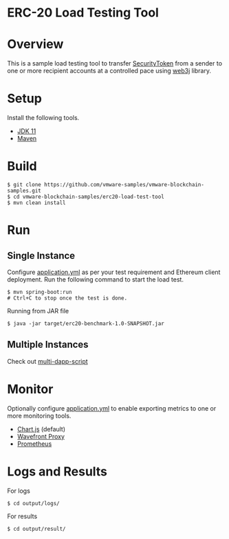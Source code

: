 # ERC-20 Load Testing Tool

# Overview

This is a sample load testing tool to
transfer [SecurityToken](../hardhat/contracts/SecurityToken.sol)
from a sender to one or more recipient accounts at a controlled pace
using [web3j](https://github.com/web3j/web3j) library.

# Setup

Install the following tools.

* [JDK 11](https://adoptopenjdk.net/installation.html)
* [Maven](https://maven.apache.org/install.html)

# Build

```shell
$ git clone https://github.com/vmware-samples/vmware-blockchain-samples.git
$ cd vmware-blockchain-samples/erc20-load-test-tool
$ mvn clean install
```

# Run

## Single Instance
Configure [application.yml](src/main/resources/config/application.yml) as per your test requirement
and Ethereum client deployment. Run the following command to start the load test.

```shell
$ mvn spring-boot:run
# Ctrl+C to stop once the test is done. 
```

Running from JAR file

```shell
$ java -jar target/erc20-benchmark-1.0-SNAPSHOT.jar
```

## Multiple Instances
Check out [multi-dapp-script](script/)

# Monitor

Optionally configure [application.yml](./src/main/resources/config/application.yml) to enable
exporting metrics to one or more monitoring tools.

* [Chart.js](https://www.chartjs.org/) (default)
* [Wavefront Proxy](https://hub.docker.com/r/wavefronthq/proxy)
* [Prometheus](https://prometheus.io/docs/prometheus/latest/installation/)

# Logs and Results

For logs 
```shell
$ cd output/logs/ 
```

For results
```shell
$ cd output/result/ 
```
